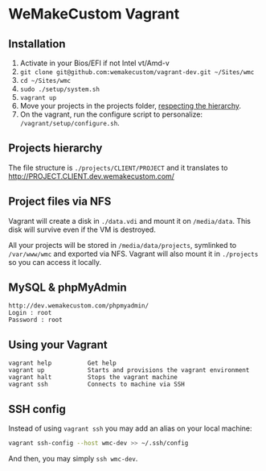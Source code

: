 WeMakeCustom Vagrant
===========================================


## Installation

 1. Activate in your Bios/EFI if not Intel vt/Amd-v 
 2. `git clone git@github.com:wemakecustom/vagrant-dev.git ~/Sites/wmc`
 3. `cd ~/Sites/wmc`
 4. `sudo ./setup/system.sh`
 5. `vagrant up`
 6. Move your projects in the projects folder, [respecting the hierarchy](#projects-hierarchy).
 7. On the vagrant, run the configure script to personalize: `/vagrant/setup/configure.sh`.

## Projects hierarchy

The file structure is `./projects/CLIENT/PROJECT` and it translates to http://PROJECT.CLIENT.dev.wemakecustom.com/

## Project files via NFS

Vagrant will create a disk in `./data.vdi` and mount it on `/media/data`.
This disk will survive even if the VM is destroyed.

All your projects will be stored in `/media/data/projects`, symlinked to `/var/www/wmc` and exported via NFS.
Vagrant will also mount it in `./projects` so you can access it locally.

## MySQL & phpMyAdmin
    http://dev.wemakecustom.com/phpmyadmin/
    Login : root
    Password : root

## Using your Vagrant

    vagrant help          Get help
    vagrant up            Starts and provisions the vagrant environment
    vagrant halt          Stops the vagrant machine
    vagrant ssh           Connects to machine via SSH

## SSH config

Instead of using `vagrant ssh` you may add an alias on your local machine:

```bash
vagrant ssh-config --host wmc-dev >> ~/.ssh/config
```

And then, you may simply `ssh wmc-dev`.
